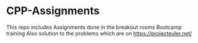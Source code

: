 # CPP-Assignments
This repo includes Assignments done in the breakout rooms Bootcamp training
Also solution to the problems which are on https://projecteuler.net/
